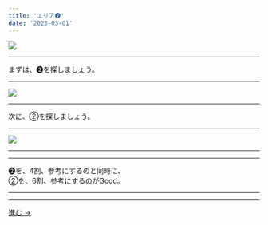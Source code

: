 ```yaml
---
title: 'エリア➋'
date: '2023-03-01'
---
```

![](/images/22.jpg)
***
まずは、➋を探しましょう。
***
![](/images/22_n.jpg)
***
次に、②を探しましょう。
***
![](/images/22__n.jpg)
***
***
➋を、4割、参考にするのと同時に、  
②を、6割、参考にするのがGood。
***
***
[ 進む → ](/posts/33)
